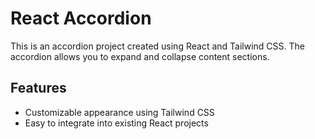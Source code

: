 # React Accordion

This is an accordion project created using React and Tailwind CSS. The accordion allows you to expand and collapse content sections.

## Features

- Customizable appearance using Tailwind CSS
- Easy to integrate into existing React projects